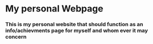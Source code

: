 # My personal Webpage

### This is my personal website that should function as an info/achievments page for myself and whom ever it may concern 